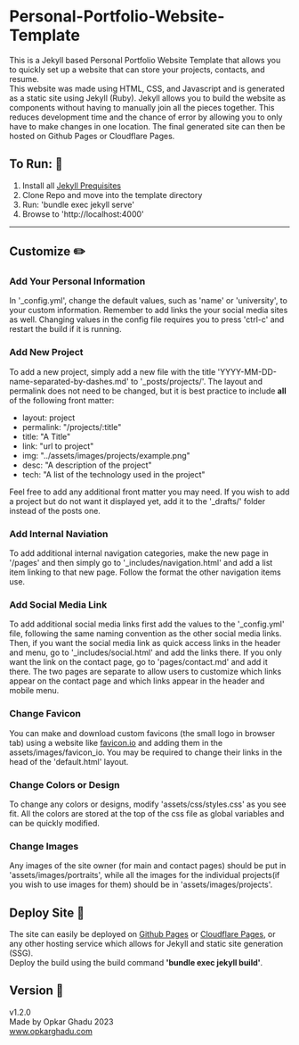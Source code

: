 # Personal-Portfolio-Website-Template  
This is a Jekyll based Personal Portfolio Website Template that allows you to quickly set up a website that can store your projects, contacts, and resume.  
This website was made using HTML, CSS, and Javascript and is generated as a static site using Jekyll (Ruby). Jekyll allows you to build the website as components without having to manually join all the pieces together. This reduces development time and the chance of error by allowing you to only have to make changes in one location. The final generated site can then be hosted on Github Pages or Cloudflare Pages.

## To Run: :runner:

1. Install all [Jekyll Prequisites](https://jekyllrb.com/docs/installation/)
2. Clone Repo and move into the template directory
3. Run: 'bundle exec jekyll serve'
4. Browse to 'http://localhost:4000'
--- 
## Customize :pencil2:
### Add Your Personal Information

In '_config.yml', change the default values, such as 'name' or 'university', to your custom information. Remember to add links the your social media sites as well. Changing values in the config file requires you to press 'ctrl-c' and restart the build if it is running.
### Add New Project

To add a new project, simply add a new file with the title 'YYYY-MM-DD-name-separated-by-dashes.md' to '_posts/projects/'. The layout and permalink does not need to be changed, but it is best practice to include **all** of the following front matter:  
- layout: project
- permalink: "/projects/:title"
- title:  "A Title"
- link: "url to project"
- img: "../assets/images/projects/example.png"
- desc: "A description of the project"
- tech: "A list of the technology used in the project"

Feel free to add any additional front matter you may need. If you wish to add a project but do not want it displayed yet, add it to the '_drafts/' folder instead of the posts one.
### Add Internal Naviation
To add additional internal navigation categories, make the new page in '/pages' and then simply go to '_includes/navigation.html' and add a list item linking to that new page. Follow the format the other navigation items use.
### Add Social Media Link
To add additional social media links first add the values to the '_config.yml' file, following the same naming convention as the other social media links. Then, if you want the social media link as quick access links in the header and menu, go to '_includes/social.html' and add the links there. If you only want the link on the contact page, go to 'pages/contact.md' and add it there. The two pages are separate to allow users to customize which links appear on the contact page and which links appear in the header and mobile menu.
### Change Favicon
You can make and download custom favicons (the small logo in browser tab) using a website like [favicon.io](https://favicon.io/) and adding them in the assets/images/favicon_io. You may be required to change their links in the head of the 'default.html' layout.
### Change Colors or Design  
To change any colors or designs, modify 'assets/css/styles.css' as you see fit. All the colors are stored at the top of the css file as global variables and can be quickly modified.
### Change Images
Any images of the site owner (for main and contact pages) should be put in 'assets/images/portraits', while all the images for the individual projects(if you wish to use images for them) should be in 'assets/images/projects'.
## Deploy Site :rocket:
The site can easily be deployed on [Github Pages](https://docs.github.com/en/pages/setting-up-a-github-pages-site-with-jekyll/creating-a-github-pages-site-with-jekyll) or [Cloudflare Pages](https://developers.cloudflare.com/pages/framework-guides/deploy-a-jekyll-site/), or any other hosting service which allows for Jekyll and static site generation (SSG).  
Deploy the build using the build command **'bundle exec jekyll build'**.
## Version :monkey:
v1.2.0\
Made by Opkar Ghadu 2023\
www.opkarghadu.com